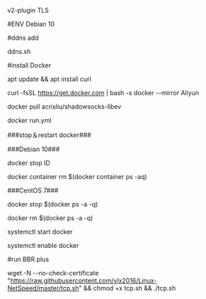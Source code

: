 v2-plugin TLS


#ENV  Debian 10

#ddns add

ddns.sh


#install Docker  

apt update && apt install curl

curl -fsSL https://get.docker.com | bash -s docker --mirror Aliyun

docker pull acrisliu/shadowsocks-libev

docker run.yml

###stop＆restart docker###

###Debian 10###

docker stop ID

docker container rm $(docker container ps -aq)

###CentOS 7###

docker stop $(docker ps -a -q)

docker rm $(docker ps -a -q)

systemctl start docker

systemctl enable docker



#run BBR plus

wget -N --no-check-certificate "https://raw.githubusercontent.com/ylx2016/Linux-NetSpeed/master/tcp.sh" && chmod +x tcp.sh && ./tcp.sh





